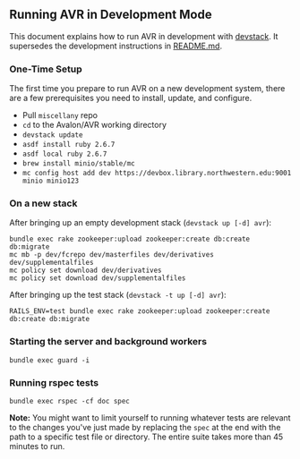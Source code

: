 ## Running AVR in Development Mode

This document explains how to run AVR in development with [devstack](https://github.com/nulib/devstack). It supersedes the development instructions in [README.md](README.md).

### One-Time Setup

The first time you prepare to run AVR on a new development system, there are a few prerequisites you need to install, update, and configure.

* Pull `miscellany` repo
* `cd` to the Avalon/AVR working directory
* `devstack update`
* `asdf install ruby 2.6.7`
* `asdf local ruby 2.6.7`
* `brew install minio/stable/mc`
* `mc config host add dev https://devbox.library.northwestern.edu:9001 minio minio123`

### On a new stack

After bringing up an empty development stack (`devstack up [-d] avr`):

```shell
bundle exec rake zookeeper:upload zookeeper:create db:create db:migrate
mc mb -p dev/fcrepo dev/masterfiles dev/derivatives dev/supplementalfiles
mc policy set download dev/derivatives
mc policy set download dev/supplementalfiles
```

After bringing up the test stack (`devstack -t up [-d] avr`):

```shell
RAILS_ENV=test bundle exec rake zookeeper:upload zookeeper:create db:create db:migrate
```

### Starting the server and background workers

```shell
bundle exec guard -i
```

### Running rspec tests

```shell
bundle exec rspec -cf doc spec
```

**Note:** You might want to limit yourself to running whatever tests are relevant to the changes you've just made by replacing the `spec` at the end with the path to a specific test file or directory. The entire suite takes more than 45 minutes to run.
